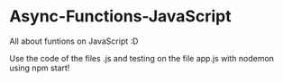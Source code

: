 # Async-Functions-JavaScript

All about funtions on JavaScript :D

Use the code of the files .js and testing on the file app.js with nodemon using npm start! 
